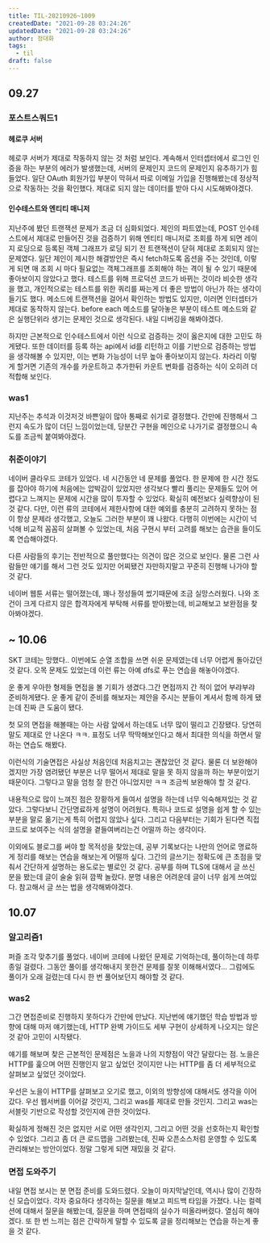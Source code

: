 ```yaml
---
title: TIL-20210926~1009
createdDate: "2021-09-28 03:24:26"
updatedDate: "2021-09-28 03:24:26"
author: 정대화
tags:
  - til
draft: false
---
```


## 09.27

### 포스트스쿼드1

#### 헤로쿠 서버

헤로쿠 서버가 제대로 작동하지 않는 것 처럼 보인다. 계속해서 인터셉터에서 로그인 인증을 하는 부분의 에러가 발생했는데, 서버의 문제인지 코드의 문제인지 유추하기가 힘들었다. 일단 OAuth 회원가입 부분이 막혀서 따로 이메일 가입을 진행해봤는데 정상적으로 작동하는 것을 확인했다. 제대로 되지 않는 데이터를 받아 다시 시도해봐야겠다.

#### 인수테스트와 엔티티 매니저

지난주에 봤던 트랜잭션 문제가 조금 더 심화되었다. 제인의 파트였는데, POST 인수테스트에서 제대로 만들어진 것을 검증하기 위해 엔티티 매니저로 조회를 하게 되면 레이지 로딩으로 등록된 객체 그래프가 로딩 되기 전 트랜잭션이 닫혀 제대로 조회되지 않는 문제였다. 일단 제인이 제시한 해결방안은 즉시 fetch하도록 옵션을 주는 것인데, 이렇게 되면 매 조회 시 마다 필요없는 객체그래프를 조회해야 하는 격이 될 수 있기 때문에 좋아보이지 않았다고 했다. 테스트를 위해 프로덕션 코드가 바뀌는 것이라 비슷한 생각을 했고, 개인적으로는 테스트를 위한 쿼리를 짜는게 더 좋은 방법이 아닌가 하는 생각이 들기도 했다. 메소드에 트랜잭션을 걸어서 확인하는 방법도 있지만, 이러면 인터셉터가 제대로 동작하지 않는다. before each 메소드를 달아놓은 부분이 테스트 메소드와 같은 실행단위라 생기는 문제인 것으로 생각된다. 내일 디버깅을 해봐야겠다.

하지만 근본적으로 인수테스트에서 이런 식으로 검증하는 것이 옳은지에 대한 고민도 하게됐다. 또한 데이터를 등록 하는 api에서 id를 리턴하고 이를 기반으로 검증하는 방법을 생각해볼 수 있지만, 이는 변화 가능성이 너무 높아 좋아보이지 않는다. 차라리 이렇게 할거면 기존의 개수를 카운트하고 추가한뒤 카운트 변화를 검증하는 식이 오히려 더 적합해 보인다.

### was1

지난주는 추석과 이것저것 바쁜일이 많아 통째로 쉬기로 결정했다. 간만에 진행해서 그런지 속도가 많이 더딘 느낌이었는데, 당분간 구현을 메인으로 나가기로 결정했으니 속도를 조금씩 붙여봐야겠다.

### 취준이야기

네이버 클라우드 코테가 있었다. 네 시간동안 네 문제를 풀었다. 한 문제에 한 시간 정도를 잡아야 하기에 처음에는 압박감이 있었지만 생각보다 빨리 풀리는 문제들도 있어 어렵다고 느껴지는 문제에 시간을 많이 투자할 수 있었다. 확실히 예전보다 실력향상이 된 것 같다. 다만, 이런 류의 코테에서 제한사항에 대한 예외를 충분히 고려하지 못하는 점이 항상 문제라 생각했고, 오늘도 그러한 부분이 꽤 나왔다. 다행히 이번에는 시간이 넉넉해 비교적 꼼꼼히 살펴볼 수 있었는데, 처음 구현시 부터 고려를 해보는 습관을 들이도록 연습해야겠다.

다른 사람들의 후기는 전반적으로 풀만했다는 의견이 많은 것으로 보인다. 물론 그런 사람들만 얘기를 해서 그런 것도 있지만 어찌됐건 자만하지말고 꾸준히 진행해 나가야 할 것 같다.

네이버 웹툰 서류는 떨어졌는데, 꽤나 정성들여 썼기때문에 조금 실망스러웠다. 나와 조건이 크게 다르지 않은 합격자에게 부탁해 서류를 받아봤는데, 비교해보고 보완점을 찾아봐야겠다.

## ~ 10.06

SKT 코테는 망했다.. 이번에도 순열 조합을 쓰면 쉬운 문제였는데 너무 어렵게 돌아갔던 것 같다. 오목 문제도 있었는데 이런 류는 아예 dfs로 푸는 연습을 해놓아야겠다.

운 좋게 우아한 형제들 면접을 볼 기회가 생겼다.그간 면접까지 간 적이 없어 부랴부랴 준비하게됐다. 운 좋게 같이 준비를 해보자는 제안을 주시는 분들이 계셔서 함께 하게 됐는데 진짜 큰 도움이 됐다.

첫 모의 면접을 해볼때는 아는 사람 앞에서 하는데도 너무 많이 떨리고 긴장됐다. 당연히 말도 제대로 안 나온다 ㅋㅋ. 표정도 너무 딱딱해보인다고 해서 최대한 의식을 하면서 말하는 연습도 해봤다.

이런식의 기술면접은 사실상 처음인데 처음치고는 괜찮았던 것 같다. 물론 더 보완해야겠지만 가장 염려됐던 부분은 너무 떨어서 제대로 말을 못 하지 않을까 하는 부분이었기 때문이다. 그렇다고 말을 엄청 잘 한건 아니었지만 ㅋㅋ 조금씩 보완해야 할 것 같다.

내용적으로 많이 느껴진 점은 장황하게 들여서 설명을 하는데 너무 익숙해져있는 것 같았다. 그렇다보니 간단명료하게 설명이 어려웠다. 특히나 코드로 설명을 쉽게 할 수 있는 부분을 말로 옮기는게 특히 어렵지 않았나 싶다. 그리고 다음부터는 기회가 된다면 직접 코드로 보여주는 식의 설명을 곁들여버리는건 어떨까 하는 생각이다.

이외에도 블로그를 써야 할 목적성을 찾았는데, 공부 기록보다는 나만의 언어로 명료하게 정리를 해보는 연습을 해보는게 어떨까 싶다. 그간의 글쓰기는 정확도에 큰 초점을 맞춰서 간단하게 설명하는 용도로는 별로인 것 같다. 공부를 하며 TLS에 대해서 글 쓰신 분을 봤는데 글이 술술 읽혀 깜짝 놀랐다. 분명 내용은 어려운데 글이 너무 쉽게 쓰여있다. 참고해서 글 쓰는 법을 생각해봐야겠다.

## 10.07

### 알고리즘1

퍼즐 조각 맞추기를 풀었다. 네이버 코테에 나왔던 문제로 기억하는데, 풀이하는데 하루종일 걸렸다. 그동안 풀이를 생각해내지 못한건 문제를 잘못 이해해서였다... 그럼에도 풀이가 오래 걸렸는데 다시 한 번 풀어보던지 해야할 것 같다.

### was2

그간 면접준비로 진행하지 못하다가 간만에 만났다. 지난번에 얘기했던 학습 방법과 방향에 대해 마저 얘기했는데, HTTP 완벽 가이드도 세부 구현이 상세하게 나오지는 않은 것 같아 고민이 시작됐다.

얘기를 해보며 찾은 근본적인 문제점은 노을과 나의 지향점이 약간 달랐다는 점. 노을은 HTTP를 훑으며 어떤 진행인지 알고 싶었던 것이지만 나는 HTTP를 좀 더 세부적으로 살펴보고 싶었던 것이었다.

우선은 노을이 HTTP를 살펴보고 오기로 했고, 이외의 방향성에 대해서도 생각을 이어갔다. 우선 웹서버를 이어갈 것인지, 그리고 was를 제대로 만들 것인지. 그리고 was는 서블릿 기반으로 작성할 것인지에 관한 것이었다.

확실하게 정해진 것은 없지만 서로 어떤 생각인지, 그리고 어떤 것을 선호하는지 확인할 수 있었다. 그리고 좀 더 큰 로드맵을 그려봤는데, 진짜 오픈소스처럼 운영할 수 있도록 관리해보는 방안이었다. 정말 그렇게 되면 재밌을 것 같다.

### 면접 도와주기

내일 면접 보시는 분 면접 준비를 도와드렸다. 오늘이 마지막날인데, 역시나 많이 긴장하신 모습이었다. 각자 중요하다 생각하는 질문을 해보고 피드백 타임을 가졌다. 나는 컬렉션에 대해서 질문을 해봤는데, 질문을 하며 면접때의 실수가 떠올라버렸다. 열심히 해야겠다. 또 한 번 느끼는 점은 간략하게 말할 수 있도록 글을 정리해보는 연습을 하는게 좋을 것 같다.
